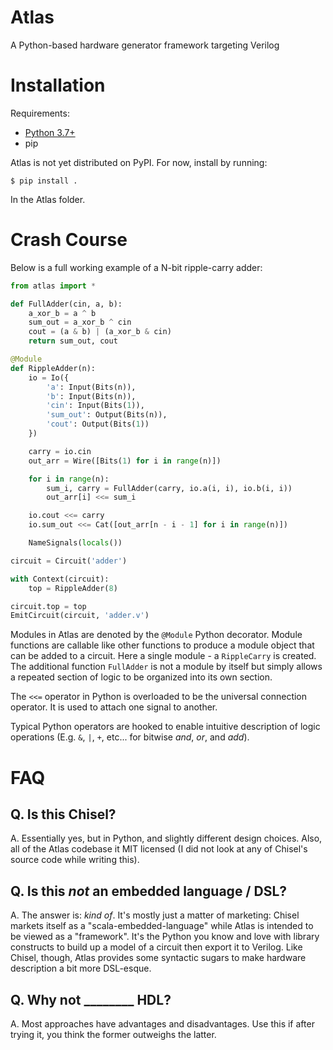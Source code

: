 # Atlas

A Python-based hardware generator framework targeting Verilog

# Installation
Requirements:
* [Python 3.7+](https://www.python.org/)
* pip

Atlas is not yet distributed on PyPI. For now, install by running:
```
$ pip install .
```

In the Atlas folder.

# Crash Course
Below is a full working example of a N-bit ripple-carry adder:

```python
from atlas import *

def FullAdder(cin, a, b):
    a_xor_b = a ^ b
    sum_out = a_xor_b ^ cin
    cout = (a & b) | (a_xor_b & cin)
    return sum_out, cout

@Module
def RippleAdder(n):
    io = Io({
        'a': Input(Bits(n)),
        'b': Input(Bits(n)),
        'cin': Input(Bits(1)),
        'sum_out': Output(Bits(n)),
        'cout': Output(Bits(1))
    })

    carry = io.cin
    out_arr = Wire([Bits(1) for i in range(n)])

    for i in range(n):
        sum_i, carry = FullAdder(carry, io.a(i, i), io.b(i, i))
        out_arr[i] <<= sum_i

    io.cout <<= carry
    io.sum_out <<= Cat([out_arr[n - i - 1] for i in range(n)])

    NameSignals(locals())

circuit = Circuit('adder')

with Context(circuit):
    top = RippleAdder(8)

circuit.top = top
EmitCircuit(circuit, 'adder.v')
```

Modules in Atlas are denoted by the `@Module` Python decorator. Module functions are callable like other functions to produce a module object that can be added to a circuit. Here a single module - a `RippleCarry` is created. The additional function `FullAdder` is not a module by itself but simply allows a repeated section of logic to be organized into its own section.

The `<<=` operator in Python is overloaded to be the universal connection operator. It is used to attach one signal to another.

Typical Python operators are hooked to enable intuitive description of logic operations (E.g. `&`, `|`, `+`, etc... for bitwise _and_, _or_, and _add_).

# FAQ
## Q. Is this Chisel?
A. Essentially yes, but in Python, and slightly different design choices. Also, all of the Atlas codebase it MIT licensed (I did not look at any of Chisel's source code while writing this).

## Q. Is this _not_ an embedded language / DSL?
A. The answer is: _kind of_. It's mostly just a matter of marketing: Chisel markets itself as a "scala-embedded-language" while Atlas is intended to be viewed as a "framework". It's the Python you know and love with library constructs to build up a model of a circuit then export it to Verilog. Like Chisel, though, Atlas provides some syntactic sugars to make hardware description a bit more DSL-esque.

## Q. Why not ________ HDL?
A. Most approaches have advantages and disadvantages. Use this if after trying it, you think the former outweighs the latter.
